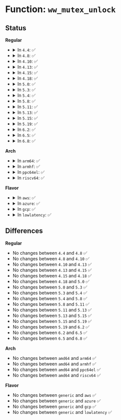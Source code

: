 # Function: <code>ww_mutex_unlock</code>

## Status
<b>Regular</b>
<ul>
<li>
<details>
<summary>In <code>4.4</code>: ✅</summary>

```c
void ww_mutex_unlock(struct ww_mutex *lock);
```

**Collision:** Unique Global

**Inline:** No

**Transformation:** False

**Instances:**

```
In kernel/locking/mutex.c (ffffffff818223f0)
Location: kernel/locking/mutex.c:453
Inline: False
```
**Symbols:**

```
ffffffff818223f0-ffffffff8182242e: ww_mutex_unlock (STB_GLOBAL)
```
</details>
</li>
<li>
<details>
<summary>In <code>4.8</code>: ✅</summary>

```c
void ww_mutex_unlock(struct ww_mutex *lock);
```

**Collision:** Unique Global

**Inline:** No

**Transformation:** False

**Instances:**

```
In kernel/locking/mutex.c (ffffffff8189c8a0)
Location: kernel/locking/mutex.c:453
Inline: False
```
**Symbols:**

```
ffffffff8189c8a0-ffffffff8189c8de: ww_mutex_unlock (STB_GLOBAL)
```
</details>
</li>
<li>
<details>
<summary>In <code>4.10</code>: ✅</summary>

```c
void ww_mutex_unlock(struct ww_mutex *lock);
```

**Collision:** Unique Global

**Inline:** No

**Transformation:** False

**Instances:**

```
In kernel/locking/mutex.c (ffffffff818d05a0)
Location: kernel/locking/mutex.c:577
Inline: False
```
**Symbols:**

```
ffffffff818d05a0-ffffffff818d05d0: ww_mutex_unlock (STB_GLOBAL)
```
</details>
</li>
<li>
<details>
<summary>In <code>4.13</code>: ✅</summary>

```c
void ww_mutex_unlock(struct ww_mutex *lock);
```

**Collision:** Unique Global

**Inline:** No

**Transformation:** False

**Instances:**

```
In kernel/locking/mutex.c (ffffffff81907ae0)
Location: kernel/locking/mutex.c:629
Inline: False
```
**Symbols:**

```
ffffffff81907ae0-ffffffff81907b10: ww_mutex_unlock (STB_GLOBAL)
```
</details>
</li>
<li>
<details>
<summary>In <code>4.15</code>: ✅</summary>

```c
void ww_mutex_unlock(struct ww_mutex *lock);
```

**Collision:** Unique Global

**Inline:** No

**Transformation:** False

**Instances:**

```
In kernel/locking/mutex.c (ffffffff81991bd0)
Location: kernel/locking/mutex.c:629
Inline: False
```
**Symbols:**

```
ffffffff81991bd0-ffffffff81991c00: ww_mutex_unlock (STB_GLOBAL)
```
</details>
</li>
<li>
<details>
<summary>In <code>4.18</code>: ✅</summary>

```c
void ww_mutex_unlock(struct ww_mutex *lock);
```

**Collision:** Unique Global

**Inline:** No

**Transformation:** False

**Instances:**

```
In kernel/locking/mutex.c (ffffffff819ee240)
Location: kernel/locking/mutex.c:630
Inline: False
```
**Symbols:**

```
ffffffff819ee240-ffffffff819ee270: ww_mutex_unlock (STB_GLOBAL)
```
</details>
</li>
<li>
<details>
<summary>In <code>5.0</code>: ✅</summary>

```c
void ww_mutex_unlock(struct ww_mutex *lock);
```

**Collision:** Unique Global

**Inline:** No

**Transformation:** False

**Instances:**

```
In kernel/locking/mutex.c (ffffffff81a294b0)
Location: kernel/locking/mutex.c:728
Inline: False
Direct callers:
  - drivers/regulator/core.c:regulator_unlock
```
**Symbols:**

```
ffffffff81a294b0-ffffffff81a294e0: ww_mutex_unlock (STB_GLOBAL)
```
</details>
</li>
<li>
<details>
<summary>In <code>5.3</code>: ✅</summary>

```c
void ww_mutex_unlock(struct ww_mutex *lock);
```

**Collision:** Unique Global

**Inline:** No

**Transformation:** False

**Instances:**

```
In kernel/locking/mutex.c (ffffffff81a99b40)
Location: kernel/locking/mutex.c:729
Inline: False
Direct callers:
  - drivers/regulator/core.c:regulator_unlock
```
**Symbols:**

```
ffffffff81a99b40-ffffffff81a99b70: ww_mutex_unlock (STB_GLOBAL)
```
</details>
</li>
<li>
<details>
<summary>In <code>5.4</code>: ✅</summary>

```c
void ww_mutex_unlock(struct ww_mutex *lock);
```

**Collision:** Unique Global

**Inline:** No

**Transformation:** False

**Instances:**

```
In kernel/locking/mutex.c (ffffffff81ad1490)
Location: kernel/locking/mutex.c:755
Inline: False
Direct callers:
  - drivers/regulator/core.c:regulator_unlock
```
**Symbols:**

```
ffffffff81ad1490-ffffffff81ad14c0: ww_mutex_unlock (STB_GLOBAL)
```
</details>
</li>
<li>
<details>
<summary>In <code>5.8</code>: ✅</summary>

```c
void ww_mutex_unlock(struct ww_mutex *lock);
```

**Collision:** Unique Global

**Inline:** No

**Transformation:** False

**Instances:**

```
In kernel/locking/mutex.c (ffffffff81bc9670)
Location: kernel/locking/mutex.c:755
Inline: False
Direct callers:
  - drivers/regulator/core.c:regulator_unlock
  - drivers/dma-buf/dma-buf.c:dma_buf_detach
  - drivers/dma-buf/dma-buf.c:dma_buf_detach
  - drivers/dma-buf/dma-buf.c:dma_buf_dynamic_attach
  - drivers/dma-buf/dma-buf.c:dma_buf_dynamic_attach
  - drivers/dma-buf/dma-buf.c:dma_buf_dynamic_attach
  - drivers/dma-buf/dma-buf.c:dma_buf_ioctl
```
**Symbols:**

```
ffffffff81bc9670-ffffffff81bc96b9: ww_mutex_unlock (STB_GLOBAL)
```
</details>
</li>
<li>
<details>
<summary>In <code>5.11</code>: ✅</summary>

```c
void ww_mutex_unlock(struct ww_mutex *lock);
```

**Collision:** Unique Global

**Inline:** No

**Transformation:** False

**Instances:**

```
In kernel/locking/mutex.c (ffffffff81c42490)
Location: kernel/locking/mutex.c:755
Inline: False
Direct callers:
  - drivers/regulator/core.c:regulator_unlock
  - drivers/dma-buf/dma-buf.c:dma_buf_detach
  - drivers/dma-buf/dma-buf.c:dma_buf_detach
  - drivers/dma-buf/dma-buf.c:dma_buf_dynamic_attach
  - drivers/dma-buf/dma-buf.c:dma_buf_dynamic_attach
  - drivers/dma-buf/dma-buf.c:dma_buf_dynamic_attach
  - drivers/dma-buf/dma-buf.c:dma_buf_ioctl
```
**Symbols:**

```
ffffffff81c42490-ffffffff81c424d9: ww_mutex_unlock (STB_GLOBAL)
```
</details>
</li>
<li>
<details>
<summary>In <code>5.13</code>: ✅</summary>

```c
void ww_mutex_unlock(struct ww_mutex *lock);
```

**Collision:** Unique Global

**Inline:** No

**Transformation:** False

**Instances:**

```
In kernel/locking/mutex.c (ffffffff81c34400)
Location: kernel/locking/mutex.c:755
Inline: False
Direct callers:
  - drivers/regulator/core.c:regulator_unlock
  - drivers/dma-buf/dma-buf.c:dma_buf_detach
  - drivers/dma-buf/dma-buf.c:dma_buf_detach
  - drivers/dma-buf/dma-buf.c:dma_buf_dynamic_attach
  - drivers/dma-buf/dma-buf.c:dma_buf_dynamic_attach
  - drivers/dma-buf/dma-buf.c:dma_buf_dynamic_attach
  - drivers/dma-buf/dma-buf.c:dma_buf_ioctl
```
**Symbols:**

```
ffffffff81c34400-ffffffff81c34449: ww_mutex_unlock (STB_GLOBAL)
```
</details>
</li>
<li>
<details>
<summary>In <code>5.15</code>: ✅</summary>

```c
void ww_mutex_unlock(struct ww_mutex *lock);
```

**Collision:** Unique Global

**Inline:** No

**Transformation:** False

**Instances:**

```
In kernel/locking/mutex.c (ffffffff81d52cf0)
Location: kernel/locking/mutex.c:551
Inline: False
Direct callers:
  - drivers/regulator/core.c:regulator_late_cleanup
  - drivers/regulator/core.c:regulator_summary_show
  - drivers/regulator/core.c:regulator_summary_unlock_one
  - drivers/regulator/core.c:regulator_resume
  - drivers/regulator/core.c:regulator_suspend
  - drivers/regulator/core.c:regulator_remove_coupling
  - drivers/regulator/core.c:regulator_allow_bypass
  - drivers/regulator/core.c:regulator_set_load
  - drivers/regulator/core.c:regulator_get_error_flags
  - drivers/regulator/core.c:regulator_get_mode
  - drivers/regulator/core.c:regulator_set_mode
  - drivers/regulator/core.c:regulator_get_current_limit
  - drivers/regulator/core.c:regulator_set_current_limit
  - drivers/regulator/core.c:regulator_sync_voltage
  - drivers/regulator/core.c:regulator_sync_voltage_rdev
  - drivers/regulator/core.c:_regulator_list_voltage
  - drivers/regulator/core.c:regulator_disable_deferred
  - drivers/regulator/core.c:regulator_resolve_supply
  - drivers/regulator/core.c:create_regulator
  - drivers/regulator/core.c:print_constraints_debug
  - drivers/regulator/core.c:requested_microamps_show
  - drivers/regulator/core.c:state_show
  - drivers/regulator/core.c:opmode_show
  - drivers/regulator/core.c:microamps_show
  - drivers/regulator/core.c:microvolts_show
  - drivers/regulator/core.c:regulator_lock_dependent
  - drivers/regulator/core.c:regulator_lock_recursive
  - drivers/regulator/core.c:regulator_unlock_recursive
  - drivers/dma-buf/dma-buf.c:dma_buf_detach
  - drivers/dma-buf/dma-buf.c:dma_buf_detach
  - drivers/dma-buf/dma-buf.c:dma_buf_dynamic_attach
  - drivers/dma-buf/dma-buf.c:dma_buf_dynamic_attach
  - drivers/dma-buf/dma-buf.c:dma_buf_dynamic_attach
  - drivers/dma-buf/dma-buf.c:dma_buf_ioctl
  - drivers/dma-buf/dma-buf.c:dma_buf_poll
```
**Symbols:**

```
ffffffff81d52cf0-ffffffff81d52d33: ww_mutex_unlock (STB_GLOBAL)
```
</details>
</li>
<li>
<details>
<summary>In <code>5.19</code>: ✅</summary>

```c
void ww_mutex_unlock(struct ww_mutex *lock);
```

**Collision:** Unique Global

**Inline:** No

**Transformation:** False

**Instances:**

```
In kernel/locking/mutex.c (ffffffff81f23610)
Location: kernel/locking/mutex.c:558
Inline: False
Direct callers:
  - drivers/regulator/core.c:regulator_late_cleanup
  - drivers/regulator/core.c:regulator_summary_show
  - drivers/regulator/core.c:regulator_summary_unlock_one
  - drivers/regulator/core.c:regulator_resume
  - drivers/regulator/core.c:regulator_suspend
  - drivers/regulator/core.c:regulator_remove_coupling
  - drivers/regulator/core.c:regulator_allow_bypass
  - drivers/regulator/core.c:regulator_set_load
  - drivers/regulator/core.c:_regulator_get_error_flags
  - drivers/regulator/core.c:regulator_get_mode
  - drivers/regulator/core.c:regulator_set_mode
  - drivers/regulator/core.c:regulator_get_current_limit
  - drivers/regulator/core.c:regulator_set_current_limit
  - drivers/regulator/core.c:regulator_sync_voltage
  - drivers/regulator/core.c:regulator_sync_voltage_rdev
  - drivers/regulator/core.c:_regulator_list_voltage
  - drivers/regulator/core.c:regulator_disable_deferred
  - drivers/regulator/core.c:_regulator_put
  - drivers/regulator/core.c:regulator_resolve_supply
  - drivers/regulator/core.c:regulator_resolve_supply
  - drivers/regulator/core.c:regulator_resolve_supply
  - drivers/regulator/core.c:create_regulator
  - drivers/regulator/core.c:print_constraints_debug
  - drivers/regulator/core.c:requested_microamps_show
  - drivers/regulator/core.c:state_show
  - drivers/regulator/core.c:opmode_show
  - drivers/regulator/core.c:microamps_show
  - drivers/regulator/core.c:microvolts_show
  - drivers/regulator/core.c:regulator_lock_dependent
  - drivers/regulator/core.c:regulator_lock_recursive
  - drivers/regulator/core.c:regulator_unlock_recursive
  - drivers/dma-buf/dma-buf.c:dma_buf_detach
  - drivers/dma-buf/dma-buf.c:dma_buf_detach
  - drivers/dma-buf/dma-buf.c:dma_buf_dynamic_attach
  - drivers/dma-buf/dma-buf.c:dma_buf_dynamic_attach
  - drivers/dma-buf/dma-buf.c:dma_buf_dynamic_attach
  - drivers/dma-buf/dma-buf.c:dma_buf_poll
```
**Symbols:**

```
ffffffff81f23610-ffffffff81f23667: ww_mutex_unlock (STB_GLOBAL)
```
</details>
</li>
<li>
<details>
<summary>In <code>6.2</code>: ✅</summary>

```c
void ww_mutex_unlock(struct ww_mutex *lock);
```

**Collision:** Unique Global

**Inline:** No

**Transformation:** False

**Instances:**

```
In kernel/locking/mutex.c (ffffffff820cead0)
Location: kernel/locking/mutex.c:558
Inline: False
Direct callers:
  - drivers/regulator/core.c:regulator_late_cleanup
  - drivers/regulator/core.c:regulator_summary_show
  - drivers/regulator/core.c:regulator_summary_unlock_one
  - drivers/regulator/core.c:regulator_resume
  - drivers/regulator/core.c:regulator_suspend
  - drivers/regulator/core.c:regulator_remove_coupling
  - drivers/regulator/core.c:_regulator_bulk_get
  - drivers/regulator/core.c:regulator_allow_bypass
  - drivers/regulator/core.c:_regulator_get_error_flags
  - drivers/regulator/core.c:regulator_get_mode
  - drivers/regulator/core.c:regulator_set_mode
  - drivers/regulator/core.c:regulator_get_current_limit
  - drivers/regulator/core.c:regulator_set_current_limit
  - drivers/regulator/core.c:regulator_sync_voltage
  - drivers/regulator/core.c:regulator_sync_voltage_rdev
  - drivers/regulator/core.c:_regulator_list_voltage
  - drivers/regulator/core.c:regulator_disable_deferred
  - drivers/regulator/core.c:_regulator_put
  - drivers/regulator/core.c:regulator_resolve_supply
  - drivers/regulator/core.c:regulator_resolve_supply
  - drivers/regulator/core.c:create_regulator
  - drivers/regulator/core.c:print_constraints_debug
  - drivers/regulator/core.c:requested_microamps_show
  - drivers/regulator/core.c:state_show
  - drivers/regulator/core.c:opmode_show
  - drivers/regulator/core.c:microamps_show
  - drivers/regulator/core.c:microvolts_show
  - drivers/regulator/core.c:regulator_lock_dependent
  - drivers/regulator/core.c:regulator_lock_recursive
  - drivers/regulator/core.c:regulator_unlock_recursive
  - drivers/dma-buf/dma-buf.c:dma_buf_vunmap_unlocked
  - drivers/dma-buf/dma-buf.c:dma_buf_vmap_unlocked
  - drivers/dma-buf/dma-buf.c:dma_buf_mmap
  - drivers/dma-buf/dma-buf.c:dma_buf_unmap_attachment_unlocked
  - drivers/dma-buf/dma-buf.c:dma_buf_map_attachment_unlocked
  - drivers/dma-buf/dma-buf.c:dma_buf_detach
  - drivers/dma-buf/dma-buf.c:dma_buf_dynamic_attach
  - drivers/dma-buf/dma-buf.c:dma_buf_dynamic_attach
  - drivers/dma-buf/dma-buf.c:dma_buf_dynamic_attach
  - drivers/dma-buf/dma-buf.c:dma_buf_import_sync_file
  - drivers/dma-buf/dma-buf.c:dma_buf_poll
  - drivers/dma-buf/dma-buf.c:dma_buf_mmap_internal
```
**Symbols:**

```
ffffffff820cead0-ffffffff820ceb27: ww_mutex_unlock (STB_GLOBAL)
```
</details>
</li>
<li>
<details>
<summary>In <code>6.5</code>: ✅</summary>

```c
void ww_mutex_unlock(struct ww_mutex *lock);
```

**Collision:** Unique Global

**Inline:** No

**Transformation:** False

**Instances:**

```
In kernel/locking/mutex.c (ffffffff82152f70)
Location: kernel/locking/mutex.c:558
Inline: False
Direct callers:
  - drivers/regulator/core.c:regulator_late_cleanup
  - drivers/regulator/core.c:regulator_summary_show
  - drivers/regulator/core.c:regulator_summary_unlock_one
  - drivers/regulator/core.c:regulator_resume
  - drivers/regulator/core.c:regulator_suspend
  - drivers/regulator/core.c:regulator_remove_coupling
  - drivers/regulator/core.c:_regulator_bulk_get
  - drivers/regulator/core.c:regulator_allow_bypass
  - drivers/regulator/core.c:_regulator_get_error_flags
  - drivers/regulator/core.c:regulator_get_mode
  - drivers/regulator/core.c:regulator_set_mode
  - drivers/regulator/core.c:regulator_get_current_limit
  - drivers/regulator/core.c:regulator_set_current_limit
  - drivers/regulator/core.c:regulator_sync_voltage
  - drivers/regulator/core.c:regulator_sync_voltage_rdev
  - drivers/regulator/core.c:_regulator_list_voltage
  - drivers/regulator/core.c:regulator_disable_deferred
  - drivers/regulator/core.c:_regulator_put
  - drivers/regulator/core.c:regulator_resolve_supply
  - drivers/regulator/core.c:regulator_resolve_supply
  - drivers/regulator/core.c:regulator_resolve_supply
  - drivers/regulator/core.c:regulator_resolve_supply
  - drivers/regulator/core.c:regulator_resolve_supply
  - drivers/regulator/core.c:print_constraints_debug
  - drivers/regulator/core.c:requested_microamps_show
  - drivers/regulator/core.c:state_show
  - drivers/regulator/core.c:opmode_show
  - drivers/regulator/core.c:microamps_show
  - drivers/regulator/core.c:microvolts_show
  - drivers/regulator/core.c:regulator_lock_dependent
  - drivers/regulator/core.c:regulator_lock_recursive
  - drivers/regulator/core.c:regulator_unlock_recursive
  - drivers/dma-buf/dma-buf.c:dma_buf_vunmap_unlocked
  - drivers/dma-buf/dma-buf.c:dma_buf_vmap_unlocked
  - drivers/dma-buf/dma-buf.c:dma_buf_mmap
  - drivers/dma-buf/dma-buf.c:dma_buf_unmap_attachment_unlocked
  - drivers/dma-buf/dma-buf.c:dma_buf_map_attachment_unlocked
  - drivers/dma-buf/dma-buf.c:dma_buf_detach
  - drivers/dma-buf/dma-buf.c:dma_buf_dynamic_attach
  - drivers/dma-buf/dma-buf.c:dma_buf_dynamic_attach
  - drivers/dma-buf/dma-buf.c:dma_buf_dynamic_attach
  - drivers/dma-buf/dma-buf.c:dma_buf_import_sync_file
  - drivers/dma-buf/dma-buf.c:dma_buf_poll
  - drivers/dma-buf/dma-buf.c:dma_buf_mmap_internal
```
**Symbols:**

```
ffffffff82152f70-ffffffff82152fc7: ww_mutex_unlock (STB_GLOBAL)
```
</details>
</li>
<li>
<details>
<summary>In <code>6.8</code>: ✅</summary>

```c
void ww_mutex_unlock(struct ww_mutex *lock);
```

**Collision:** Unique Global

**Inline:** No

**Transformation:** False

**Instances:**

```
In kernel/locking/mutex.c (ffffffff82235db0)
Location: kernel/locking/mutex.c:563
Inline: False
Direct callers:
  - drivers/regulator/core.c:regulator_late_cleanup
  - drivers/regulator/core.c:regulator_summary_show
  - drivers/regulator/core.c:regulator_summary_unlock_one
  - drivers/regulator/core.c:regulator_resume
  - drivers/regulator/core.c:regulator_suspend
  - drivers/regulator/core.c:regulator_remove_coupling
  - drivers/regulator/core.c:_regulator_bulk_get
  - drivers/regulator/core.c:regulator_allow_bypass
  - drivers/regulator/core.c:_regulator_get_error_flags
  - drivers/regulator/core.c:regulator_get_mode
  - drivers/regulator/core.c:regulator_set_mode
  - drivers/regulator/core.c:regulator_get_current_limit
  - drivers/regulator/core.c:regulator_set_current_limit
  - drivers/regulator/core.c:regulator_sync_voltage
  - drivers/regulator/core.c:regulator_sync_voltage_rdev
  - drivers/regulator/core.c:_regulator_list_voltage
  - drivers/regulator/core.c:regulator_disable_deferred
  - drivers/regulator/core.c:_regulator_put
  - drivers/regulator/core.c:regulator_resolve_supply
  - drivers/regulator/core.c:regulator_resolve_supply
  - drivers/regulator/core.c:regulator_resolve_supply
  - drivers/regulator/core.c:regulator_resolve_supply
  - drivers/regulator/core.c:regulator_resolve_supply
  - drivers/regulator/core.c:print_constraints_debug
  - drivers/regulator/core.c:requested_microamps_show
  - drivers/regulator/core.c:state_show
  - drivers/regulator/core.c:opmode_show
  - drivers/regulator/core.c:microamps_show
  - drivers/regulator/core.c:microvolts_show
  - drivers/regulator/core.c:regulator_lock_dependent
  - drivers/regulator/core.c:regulator_lock_recursive
  - drivers/regulator/core.c:regulator_unlock_recursive
  - drivers/dma-buf/dma-buf.c:dma_buf_vunmap_unlocked
  - drivers/dma-buf/dma-buf.c:dma_buf_vmap_unlocked
  - drivers/dma-buf/dma-buf.c:dma_buf_unmap_attachment_unlocked
  - drivers/dma-buf/dma-buf.c:dma_buf_map_attachment_unlocked
  - drivers/dma-buf/dma-buf.c:dma_buf_detach
  - drivers/dma-buf/dma-buf.c:dma_buf_dynamic_attach
  - drivers/dma-buf/dma-buf.c:dma_buf_dynamic_attach
  - drivers/dma-buf/dma-buf.c:dma_buf_dynamic_attach
  - drivers/dma-buf/dma-buf.c:dma_buf_import_sync_file
  - drivers/dma-buf/dma-buf.c:dma_buf_poll
  - drivers/gpu/drm/drm_gem.c:drm_gem_lru_scan
  - drivers/gpu/drm/drm_gem.c:drm_gem_unlock_reservations
  - drivers/gpu/drm/drm_gem.c:drm_gem_lock_reservations
  - drivers/gpu/drm/drm_gem.c:drm_gem_lock_reservations
  - drivers/gpu/drm/drm_gem.c:drm_gem_vunmap_unlocked
  - drivers/gpu/drm/drm_gem.c:drm_gem_vmap_unlocked
  - drivers/gpu/drm/drm_modeset_lock.c:drm_modeset_backoff
  - drivers/gpu/drm/drm_modeset_lock.c:drm_modeset_unlock_all
  - drivers/gpu/drm/drm_gem_shmem_helper.c:drm_gem_shmem_vm_close
  - drivers/gpu/drm/drm_gem_shmem_helper.c:drm_gem_shmem_vm_open
  - drivers/gpu/drm/drm_gem_shmem_helper.c:drm_gem_shmem_fault
  - drivers/gpu/drm/drm_gem_shmem_helper.c:drm_gem_shmem_unpin
  - drivers/gpu/drm/drm_gem_shmem_helper.c:drm_gem_shmem_free
  - drivers/gpu/drm/drm_gem_shmem_helper.c:drm_gem_shmem_object_pin
```
**Symbols:**

```
ffffffff82235db0-ffffffff82235e07: ww_mutex_unlock (STB_GLOBAL)
```
</details>
</li>
</ul>
<b>Arch</b>
<ul>
<li>
<details>
<summary>In <code>arm64</code>: ✅</summary>

```c
void ww_mutex_unlock(struct ww_mutex *lock);
```

**Collision:** Unique Global

**Inline:** No

**Transformation:** False

**Instances:**

```
In kernel/locking/mutex.c (ffff800010da2fb8)
Location: kernel/locking/mutex.c:755
Inline: False
Direct callers:
  - drivers/regulator/core.c:regulator_unlock
```
**Symbols:**

```
ffff800010da2fb8-ffff800010da3004: ww_mutex_unlock (STB_GLOBAL)
```
</details>
</li>
<li>
<details>
<summary>In <code>armhf</code>: ✅</summary>

```c
void ww_mutex_unlock(struct ww_mutex *lock);
```

**Collision:** Unique Global

**Inline:** No

**Transformation:** False

**Instances:**

```
In kernel/locking/mutex.c (c0e9b62c)
Location: kernel/locking/mutex.c:755
Inline: False
Direct callers:
  - drivers/regulator/core.c:regulator_unlock
```
**Symbols:**

```
c0e9b62c-c0e9b66c: ww_mutex_unlock (STB_GLOBAL)
```
</details>
</li>
<li>
<details>
<summary>In <code>ppc64el</code>: ✅</summary>

```c
void ww_mutex_unlock(struct ww_mutex *lock);
```

**Collision:** Unique Global

**Inline:** No

**Transformation:** False

**Instances:**

```
In kernel/locking/mutex.c (c000000000ee5270)
Location: kernel/locking/mutex.c:755
Inline: False
Direct callers:
  - drivers/regulator/core.c:regulator_unlock
```
**Symbols:**

```
c000000000ee5270-c000000000ee52ac: ww_mutex_unlock (STB_GLOBAL)
```
</details>
</li>
<li>
<details>
<summary>In <code>riscv64</code>: ✅</summary>

```c
void ww_mutex_unlock(struct ww_mutex *lock);
```

**Collision:** Unique Global

**Inline:** No

**Transformation:** False

**Instances:**

```
In kernel/locking/mutex.c (ffffffe0008c6b9c)
Location: kernel/locking/mutex.c:755
Inline: False
Direct callers:
  - drivers/regulator/core.c:regulator_unlock
```
**Symbols:**

```
ffffffe0008c6b9c-ffffffe0008c6bd8: ww_mutex_unlock (STB_GLOBAL)
```
</details>
</li>
</ul>
<b>Flavor</b>
<ul>
<li>
<details>
<summary>In <code>aws</code>: ✅</summary>

```c
void ww_mutex_unlock(struct ww_mutex *lock);
```

**Collision:** Unique Global

**Inline:** No

**Transformation:** False

**Instances:**

```
In kernel/locking/mutex.c (ffffffff81a70300)
Location: kernel/locking/mutex.c:755
Inline: False
Direct callers:
  - drivers/regulator/core.c:regulator_unlock
```
**Symbols:**

```
ffffffff81a70300-ffffffff81a70330: ww_mutex_unlock (STB_GLOBAL)
```
</details>
</li>
<li>
<details>
<summary>In <code>azure</code>: ✅</summary>

```c
void ww_mutex_unlock(struct ww_mutex *lock);
```

**Collision:** Unique Global

**Inline:** No

**Transformation:** False

**Instances:**

```
In kernel/locking/mutex.c (ffffffff81a2c6f0)
Location: kernel/locking/mutex.c:755
Inline: False
Direct callers:
  - drivers/regulator/core.c:regulator_unlock
```
**Symbols:**

```
ffffffff81a2c6f0-ffffffff81a2c720: ww_mutex_unlock (STB_GLOBAL)
```
</details>
</li>
<li>
<details>
<summary>In <code>gcp</code>: ✅</summary>

```c
void ww_mutex_unlock(struct ww_mutex *lock);
```

**Collision:** Unique Global

**Inline:** No

**Transformation:** False

**Instances:**

```
In kernel/locking/mutex.c (ffffffff81adc710)
Location: kernel/locking/mutex.c:755
Inline: False
Direct callers:
  - drivers/regulator/core.c:regulator_unlock
```
**Symbols:**

```
ffffffff81adc710-ffffffff81adc740: ww_mutex_unlock (STB_GLOBAL)
```
</details>
</li>
<li>
<details>
<summary>In <code>lowlatency</code>: ✅</summary>

```c
void ww_mutex_unlock(struct ww_mutex *lock);
```

**Collision:** Unique Global

**Inline:** No

**Transformation:** False

**Instances:**

```
In kernel/locking/mutex.c (ffffffff81ae8b00)
Location: kernel/locking/mutex.c:755
Inline: False
Direct callers:
  - drivers/regulator/core.c:regulator_unlock
```
**Symbols:**

```
ffffffff81ae8b00-ffffffff81ae8b30: ww_mutex_unlock (STB_GLOBAL)
```
</details>
</li>
</ul>

## Differences
<b>Regular</b>
<ul>
<li>
No changes between <code>4.4</code> and <code>4.8</code> ✅
</li>
<li>
No changes between <code>4.8</code> and <code>4.10</code> ✅
</li>
<li>
No changes between <code>4.10</code> and <code>4.13</code> ✅
</li>
<li>
No changes between <code>4.13</code> and <code>4.15</code> ✅
</li>
<li>
No changes between <code>4.15</code> and <code>4.18</code> ✅
</li>
<li>
No changes between <code>4.18</code> and <code>5.0</code> ✅
</li>
<li>
No changes between <code>5.0</code> and <code>5.3</code> ✅
</li>
<li>
No changes between <code>5.3</code> and <code>5.4</code> ✅
</li>
<li>
No changes between <code>5.4</code> and <code>5.8</code> ✅
</li>
<li>
No changes between <code>5.8</code> and <code>5.11</code> ✅
</li>
<li>
No changes between <code>5.11</code> and <code>5.13</code> ✅
</li>
<li>
No changes between <code>5.13</code> and <code>5.15</code> ✅
</li>
<li>
No changes between <code>5.15</code> and <code>5.19</code> ✅
</li>
<li>
No changes between <code>5.19</code> and <code>6.2</code> ✅
</li>
<li>
No changes between <code>6.2</code> and <code>6.5</code> ✅
</li>
<li>
No changes between <code>6.5</code> and <code>6.8</code> ✅
</li>
</ul>
<b>Arch</b>
<ul>
<li>
No changes between <code>amd64</code> and <code>arm64</code> ✅
</li>
<li>
No changes between <code>amd64</code> and <code>armhf</code> ✅
</li>
<li>
No changes between <code>amd64</code> and <code>ppc64el</code> ✅
</li>
<li>
No changes between <code>amd64</code> and <code>riscv64</code> ✅
</li>
</ul>
<b>Flavor</b>
<ul>
<li>
No changes between <code>generic</code> and <code>aws</code> ✅
</li>
<li>
No changes between <code>generic</code> and <code>azure</code> ✅
</li>
<li>
No changes between <code>generic</code> and <code>gcp</code> ✅
</li>
<li>
No changes between <code>generic</code> and <code>lowlatency</code> ✅
</li>
</ul>
